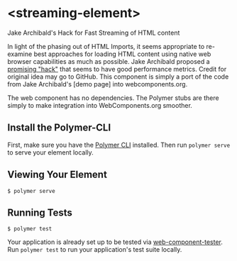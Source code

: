 # \<streaming-element\>

Jake Archibald&#39;s Hack for Fast Streaming of HTML content

In light of the phasing out of HTML Imports, it seems appropriate to re-examine best approaches for loading HTML content using native web browser capabilities as much as possible.  Jake Archibald proposed a [promising "hack"](https://jakearchibald.com/2016/fun-hacks-faster-content/) that seems to have good performance metrics.  Credit for original idea may go to GitHub.  This component is simply a port of the code from Jake Archibald's [demo page] into webcomponents.org.

The web component has no dependencies.  The Polymer stubs are there simply to make integration into WebComponents.org smoother.   

## Install the Polymer-CLI

First, make sure you have the [Polymer CLI](https://www.npmjs.com/package/polymer-cli) installed. Then run `polymer serve` to serve your element locally.

## Viewing Your Element

```
$ polymer serve
```

## Running Tests

```
$ polymer test
```

Your application is already set up to be tested via [web-component-tester](https://github.com/Polymer/web-component-tester). Run `polymer test` to run your application's test suite locally.
